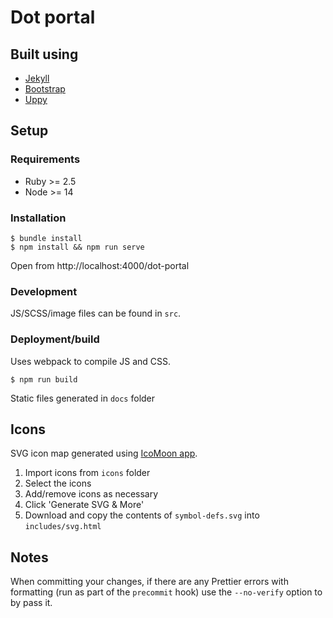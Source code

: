 # Dot portal

## Built using

-   [Jekyll](https://jekyllrb.com)
-   [Bootstrap](https://getbootstrap.com/)
-   [Uppy](https://uppy.io/)

## Setup

### Requirements

-   Ruby >= 2.5
-   Node >= 14

### Installation

```
$ bundle install
$ npm install && npm run serve
```

Open from http://localhost:4000/dot-portal

### Development

JS/SCSS/image files can be found in `src`.

### Deployment/build

Uses webpack to compile JS and CSS.

```
$ npm run build
```

Static files generated in `docs` folder

## Icons

SVG icon map generated using [IcoMoon app](https://icomoon.io/app/#/select).

1. Import icons from `icons` folder
2. Select the icons
3. Add/remove icons as necessary
4. Click 'Generate SVG & More'
5. Download and copy the contents of `symbol-defs.svg` into `includes/svg.html`

## Notes

When committing your changes, if there are any Prettier errors with formatting (run as part of the `precommit` hook) use the `--no-verify` option to by pass it.
